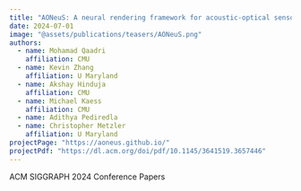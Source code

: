 ```yaml
---
title: "AONeuS: A neural rendering framework for acoustic-optical sensor fusion"
date: 2024-07-01
image: "@assets/publications/teasers/AONeuS.png"
authors:
  - name: Mohamad Qaadri
    affiliation: CMU
  - name: Kevin Zhang
    affiliation: U Maryland
  - name: Akshay Hinduja
    affiliation: CMU
  - name: Michael Kaess
    affiliation: CMU
  - name: Adithya Pediredla
  - name: Christopher Metzler
    affiliation: U Maryland
projectPage: "https://aoneus.github.io/"
projectPdf: "https://dl.acm.org/doi/pdf/10.1145/3641519.3657446"
---
```


ACM SIGGRAPH 2024 Conference Papers